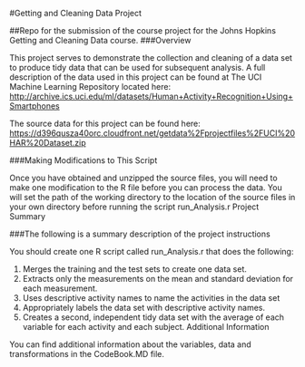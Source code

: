 #Getting and Cleaning Data Project

##Repo for the submission of the course project for the Johns Hopkins Getting and Cleaning Data course.
###Overview

This project serves to demonstrate the collection and cleaning of a data set to produce tidy data that can be used for subsequent analysis. A full description of the data used in this project can be found at The UCI Machine Learning Repository located here: http://archive.ics.uci.edu/ml/datasets/Human+Activity+Recognition+Using+Smartphones

The source data for this project can be found here: https://d396qusza40orc.cloudfront.net/getdata%2Fprojectfiles%2FUCI%20HAR%20Dataset.zip

###Making Modifications to This Script

Once you have obtained and unzipped the source files, you will need to make one modification to the R file before you can process the data. You will set the path of the working directory to the location of the source files in your own directory before running the script run_Analysis.r
Project Summary

###The following is a summary description of the project instructions

You should create one R script called run_Analysis.r that does the following:
1. Merges the training and the test sets to create one data set.
2. Extracts only the measurements on the mean and standard deviation for each measurement.
3. Uses descriptive activity names to name the activities in the data set
4. Appropriately labels the data set with descriptive activity names.
5. Creates a second, independent tidy data set with the average of each variable for each activity and each subject.
Additional Information

You can find additional information about the variables, data and transformations in the CodeBook.MD file.
